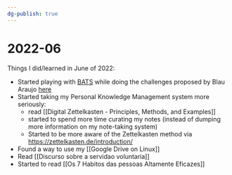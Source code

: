 ```yaml
---
dg-publish: true
---
```

# 2022-06

Things I did/learned in June of 2022:

- Started playing with [BATS](https://github.com/meleu/bats-tutorial) while doing the challenges proposed by Blau Araujo [here](https://codeberg.org/blau_araujo/tecnicas-do-shell/issues/22)
- Started taking my Personal Knowledge Management system more seriously:
    - read [[Digital Zettelkasten - Principles, Methods, and Examples]]
    - started to spend more time curating my notes (instead of dumping more information on my note-taking system)
    - Started to be more aware of the Zettelkasten method via <https://zettelkasten.de/introduction/>
- Found a way to use my [[Google Drive on Linux]]
- Read [[Discurso sobre a servidao voluntaria]]
- Started to read [[Os 7 Habitos das pessoas Altamente Eficazes]]